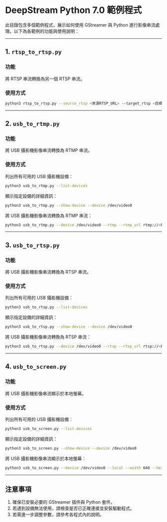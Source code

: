 # DeepStream Python 7.0 範例程式

此目錄包含多個範例程式，展示如何使用 GStreamer 與 Python 進行影像串流處理。以下為各範例的功能與使用說明：

---

## 1. `rtsp_to_rtsp.py`
### 功能
將 RTSP 串流轉換為另一個 RTSP 串流。

### 使用方式
```bash
python3 rtsp_to_rtsp.py --source_rtsp <來源RTSP_URL> --target_rtsp <目標RTSP_URL>
```

---

## 2. `usb_to_rtmp.py`
### 功能
將 USB 攝影機影像串流轉換為 RTMP 串流。

### 使用方式
列出所有可用的 USB 攝影機設備：
```bash
python3 usb_to_rtmp.py --list-devices
```

顯示指定設備的詳細資訊：
```bash
python3 usb_to_rtmp.py --show-device --device /dev/video0
```

將 USB 攝影機影像串流轉換為 RTMP 串流：
```bash
python3 usb_to_rtmp.py --device /dev/video0 --rtmp --rtmp_url rtmp://<RTMP_SERVER>/<STREAM_KEY> --width 640 --height 480 --fps 30
```

---

## 3. `usb_to_rtsp.py`
### 功能
將 USB 攝影機影像串流轉換為 RTSP 串流。

### 使用方式
列出所有可用的 USB 攝影機設備：
```bash
python3 usb_to_rtsp.py --list-devices
```

顯示指定設備的詳細資訊：
```bash
python3 usb_to_rtsp.py --show-device --device /dev/video0
```

將 USB 攝影機影像串流轉換為 RTSP 串流：
```bash
python3 usb_to_rtsp.py --device /dev/video0 --rtsp --rtsp_url rtsp://<RTSP_SERVER>:<PORT>/<STREAM_NAME> --width 640 --height 480 --fps 30
```

---

## 4. `usb_to_screen.py`
### 功能
將 USB 攝影機影像串流顯示於本地螢幕。

### 使用方式
列出所有可用的 USB 攝影機設備：
```bash
python3 usb_to_screen.py --list-devices
```

顯示指定設備的詳細資訊：
```bash
python3 usb_to_screen.py --show-device --device /dev/video0
```

將 USB 攝影機影像串流顯示於本地螢幕：
```bash
python3 usb_to_screen.py --device /dev/video0 --local --width 640 --height 480 --fps 30
```

---

## 注意事項
1. 確保已安裝必要的 GStreamer 插件與 Python 套件。
2. 若遇到設備無法使用，請檢查是否已正確連接並安裝驅動程式。
3. 若需進一步調整參數，請參考各程式內的說明。

